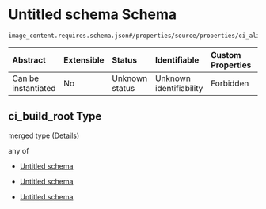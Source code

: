 # Untitled schema Schema

```txt
image_content.requires.schema.json#/properties/source/properties/ci_alignment/properties/streams_prs/properties/ci_build_root
```



| Abstract            | Extensible | Status         | Identifiable            | Custom Properties | Additional Properties | Access Restrictions | Defined In                                                                                                |
| :------------------ | :--------- | :------------- | :---------------------- | :---------------- | :-------------------- | :------------------ | :-------------------------------------------------------------------------------------------------------- |
| Can be instantiated | No         | Unknown status | Unknown identifiability | Forbidden         | Allowed               | none                | [image\_content.requires.schema.json\*](../out/image_content.requires.schema.json "open original schema") |

## ci\_build\_root Type

merged type ([Details](image_content-1-properties-source-properties-ci_alignment-properties-streams_prs-properties-ci_build_root.md))

any of

*   [Untitled schema](image_content-1-properties-source-properties-ci_alignment-properties-streams_prs-properties-ci_build_root-anyof-0.md "check type definition")

*   [Untitled schema](image_content-1-properties-source-properties-ci_alignment-properties-streams_prs-properties-ci_build_root-anyof-1.md "check type definition")

*   [Untitled schema](image_content-1-properties-source-properties-ci_alignment-properties-streams_prs-properties-ci_build_root-anyof-2.md "check type definition")
